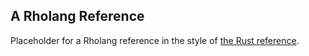 ## A Rholang Reference

Placeholder for a Rholang reference in the style of [the Rust reference](https://doc.rust-lang.org/stable/reference/items/functions.html).

